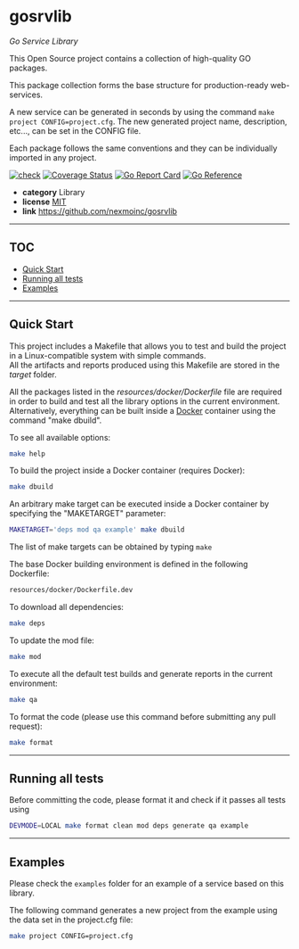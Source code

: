 <!-- Space: APIOSS -->
<!-- Parent: Projects -->
<!-- Title: gosrvlib -->

# gosrvlib

*Go Service Library*

This Open Source project contains a collection of high-quality GO packages.

This package collection forms the base structure for production-ready web-services.

A new service can be generated in seconds by using the command `make project CONFIG=project.cfg`.
The new generated project name, description, etc..., can be set in the CONFIG file.

Each package follows the same conventions and they can be individually imported in any project.


[![check](https://github.com/nexmoinc/gosrvlib/actions/workflows/check.yaml/badge.svg)](https://github.com/nexmoinc/gosrvlib/actions/workflows/check.yaml)
[![Coverage Status](https://coveralls.io/repos/github/nexmoinc/gosrvlib/badge.svg?branch=main)](https://coveralls.io/github/nexmoinc/gosrvlib?branch=main)
[![Go Report Card](https://goreportcard.com/badge/github.com/nexmoinc/gosrvlib)](https://goreportcard.com/report/github.com/nexmoinc/gosrvlib)
[![Go Reference](https://pkg.go.dev/badge/github.com/nexmoinc/gosrvlib.svg)](https://pkg.go.dev/github.com/nexmoinc/gosrvlib)


* **category**    Library
* **license**     [MIT](https://github.com/nexmoinc/gosrvlib/blob/main/LICENSE)
* **link**        https://github.com/nexmoinc/gosrvlib

-----------------------------------------------------------------

## TOC

* [Quick Start](#quickstart)
* [Running all tests](#runtest)
* [Examples](#examples)

-----------------------------------------------------------------

<a name="quickstart"></a>
## Quick Start

This project includes a Makefile that allows you to test and build the project in a Linux-compatible system with simple commands.  
All the artifacts and reports produced using this Makefile are stored in the *target* folder.  

All the packages listed in the *resources/docker/Dockerfile* file are required in order to build and test all the library options in the current environment.
Alternatively, everything can be built inside a [Docker](https://www.docker.com) container using the command "make dbuild".

To see all available options:
```bash
make help
```

To build the project inside a Docker container (requires Docker):
```bash
make dbuild
```

An arbitrary make target can be executed inside a Docker container by specifying the "MAKETARGET" parameter:
```bash
MAKETARGET='deps mod qa example' make dbuild
```
The list of make targets can be obtained by typing ```make```


The base Docker building environment is defined in the following Dockerfile:
```bash
resources/docker/Dockerfile.dev
```

To download all dependencies:
```bash
make deps
```

To update the mod file:
```bash
make mod
```

To execute all the default test builds and generate reports in the current environment:
```bash
make qa
```

To format the code (please use this command before submitting any pull request):
```bash
make format
```

-----------------------------------------------------------------

<a name="runtest"></a>
## Running all tests

Before committing the code, please format it and check if it passes all tests using
```bash
DEVMODE=LOCAL make format clean mod deps generate qa example
```

-----------------------------------------------------------------

<a name="examples"></a>
## Examples

Please check the `examples` folder for an example of a service based on this library.

The following command generates a new project from the example using the data set in the project.cfg file:

```bash
make project CONFIG=project.cfg
```
